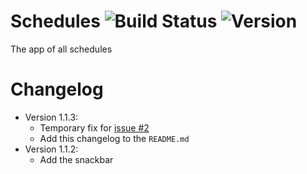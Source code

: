 # Schedules ![Build Status](https://img.shields.io/travis/com/hkamran80/schedules?style=for-the-badge) ![Version](https://img.shields.io/badge/version-1.1.3-lightgrey?style=for-the-badge)
The app of all schedules

# Changelog
* Version 1.1.3:
  * Temporary fix for [issue #2](https://github.com/hkamran80/schedules/issues/2)
  * Add this changelog to the `README.md`
* Version 1.1.2:
  * Add the snackbar
